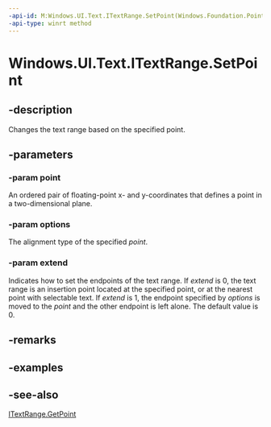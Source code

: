 ```yaml
---
-api-id: M:Windows.UI.Text.ITextRange.SetPoint(Windows.Foundation.Point,Windows.UI.Text.PointOptions,System.Boolean)
-api-type: winrt method
---
```


<!-- Method syntax
public void SetPoint(Windows.Foundation.Point point, Windows.UI.Text.PointOptions options, System.Boolean extend)
-->

# Windows.UI.Text.ITextRange.SetPoint

## -description
Changes the text range based on the specified point.



## -parameters
### -param point
An ordered pair of floating-point x- and y-coordinates that defines a point in a two-dimensional plane.

### -param options
The alignment type of the specified *point*.

### -param extend
Indicates how to set the endpoints of the text range. If *extend* is 0, the text range is an insertion point located at the specified point, or at the nearest point with selectable text. If *extend* is 1, the endpoint specified by *options* is moved to the *point* and the other endpoint is left alone. The default value is 0.

## -remarks

## -examples

## -see-also
[ITextRange.GetPoint](itextrange_getpoint_1487502073.md)
